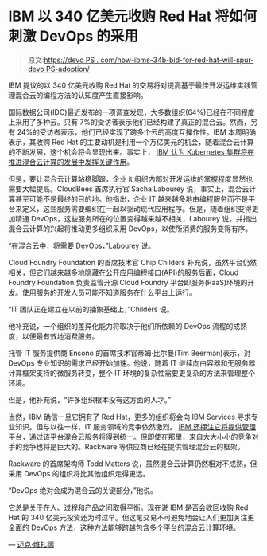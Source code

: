 # IBM 以 340 亿美元收购 Red Hat 将如何刺激 DevOps 的采用

> 原文:[https://devo PS . com/how-ibms-34b-bid-for-red-hat-will-spur-devo PS-adoption/](https://devops.com/how-ibms-34b-bid-for-red-hat-will-spur-devops-adoption/)

IBM 提议的以 340 亿美元收购 Red Hat 的交易将对提高基于最佳开发运维实践管理混合云的编程方法的认知度产生直接影响。

国际数据公司(IDC)最近发布的一项调查发现，大多数组织(64%)已经在不同程度上采用了多种云。只有 7%的受访者表示他们已经构建了真正的混合云。然而，另有 24%的受访者表示，他们已经实现了跨多个云的高度互操作性。IBM 本周明确表示，其收购 Red Hat 的主要动机是利用一个万亿美元的机会，随着混合云计算的不断发展，这个机会将会显现出来。事实上， [IBM 认为 Kubernetes 集群将在推进混合云计算的发展中发挥关键作用](https://containerjournal.com/2018/10/30/ibm-hybrid-cloud-plan-for-red-hat-hinges-on-kubernetes/)。

但是，要让混合云计算站稳脚跟，企业 it 组织内部对开发运维的掌握程度显然也需要大幅提高。CloudBees 首席执行官 Sacha Labourey 说，事实上，混合云计算甚至可能不是最终的目的地。他指出，企业 IT 越来越多地由编程服务而不是平台来定义，这些服务需要编织在一起以驱动现代应用程序。但是，随着组织变得更加精通 DevOps，这些服务所在的位置变得越来越不相关，Labourey 说，并指出混合云计算的兴起将推动更多组织采用 DevOps，以使所消费的服务变得有序。

“在混合云中，将需要 DevOps，”Labourey 说。

Cloud Foundry Foundation 的首席技术官 Chip Childers 补充说，虽然平台仍然相关，但它们越来越多地隐藏在公开应用编程接口(API)的服务后面，Cloud Foundry Foundation 负责监管开源 Cloud Foundry 平台即服务(PaaS)环境的开发。使用服务的开发人员可能不知道服务在什么平台上运行。

“IT 团队正在建立在以前的抽象基础上，”Childers 说。

他补充说，一个组织的差异化能力将取决于他们所依赖的 DevOps 流程的成熟度，以便最有效地消费服务。

托管 IT 服务提供商 Ensono 的首席技术官蒂姆·比尔曼(Tim Beerman)表示，对 DevOps 专业知识的需求已经开始加速。他说，随着 IT 继续向由容器和无服务器计算框架支持的微服务转变，整个 IT 环境的复杂性需要更复杂的方法来管理整个环境。

但是，他补充说，“许多组织根本没有这方面的人才。”

当然，IBM 确信一旦它拥有了 Red Hat，更多的组织将会向 IBM Services 寻求专业知识。但与以往一样，IT 服务领域的竞争依然激烈。 [IBM 还押注它将提供管理平台，通过该平台混合云服务将得到统一](https://containerjournal.com/2018/10/17/ibm-employs-kubernetes-to-tame-multi-cloud-computing/)。但即使在那里，来自大大小小的竞争对手的竞争也将是巨大的。Rackware 等供应商已经在提供管理混合云的框架。

Rackware 的首席架构师 Todd Matters 说，虽然混合云计算仍然相对不成熟，但采用 DevOps 的组织将比其他组织走得更远。

“DevOps 绝对会成为混合云的关键部分，”他说。

它总是关于在人、过程和产品之间取得平衡。现在说 IBM 是否会收回收购 Red Hat 的 340 亿美元投资还为时过早。但这笔交易不可避免地会让人们更加关注更全面的 DevOps 方法，这种方法能够跨越包含多个平台的混合云计算环境。

— [迈克·维扎德](https://devops.com/author/mike-vizard/)